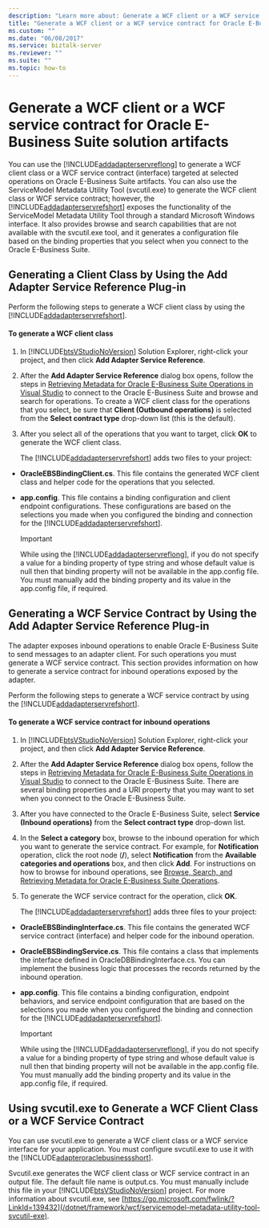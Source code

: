 ```yaml
---
description: "Learn more about: Generate a WCF client or a WCF service contract for Oracle E-Business Suite solution artifacts"
title: "Generate a WCF client or a WCF service contract for Oracle E-Business Suite solution artifacts"
ms.custom: ""
ms.date: "06/08/2017"
ms.service: biztalk-server
ms.reviewer: ""
ms.suite: ""
ms.topic: how-to
---
```

# Generate a WCF client or a WCF service contract for Oracle E-Business Suite solution artifacts
You can use the [!INCLUDE[addadapterservreflong](../../includes/addadapterservreflong-md.md)] to generate a WCF client class or a WCF service contract (interface) targeted at selected operations on Oracle E-Business Suite artifacts. You can also use the ServiceModel Metadata Utility Tool (svcutil.exe) to generate the WCF client class or WCF service contract; however, the [!INCLUDE[addadapterservrefshort](../../includes/addadapterservrefshort-md.md)] exposes the functionality of the ServiceModel Metadata Utility Tool through a standard Microsoft Windows interface. It also provides browse and search capabilities that are not available with the svcutil.exe tool, and it generates a configuration file based on the binding properties that you select when you connect to the Oracle E-Business Suite.

## Generating a Client Class by Using the Add Adapter Service Reference Plug-in
 Perform the following steps to generate a WCF client class by using the [!INCLUDE[addadapterservrefshort](../../includes/addadapterservrefshort-md.md)].

#### To generate a WCF client class

1. In [!INCLUDE[btsVStudioNoVersion](../../includes/btsvstudionoversion-md.md)] Solution Explorer, right-click your project, and then click **Add Adapter Service Reference**.

2. After the **Add Adapter Service Reference** dialog box opens, follow the steps in [Retrieving Metadata for Oracle E-Business Suite Operations in Visual Studio](../../adapters-and-accelerators/adapter-oracle-ebs/get-metadata-for-oracle-e-business-suite-operations-in-visual-studio.md) to connect to the Oracle E-Business Suite and browse and search for operations. To create a WCF client class for the operations that you select, be sure that **Client (Outbound operations)** is selected from the **Select contract type** drop-down list (this is the default).

3. After you select all of the operations that you want to target, click **OK** to generate the WCF client class.

   The [!INCLUDE[addadapterservrefshort](../../includes/addadapterservrefshort-md.md)] adds two files to your project:

- **OracleEBSBindingClient.cs**. This file contains the generated WCF client class and helper code for the operations that you selected.

- **app.config**. This file contains a binding configuration and client endpoint configurations. These configurations are based on the selections you made when you configured the binding and connection for the [!INCLUDE[addadapterservrefshort](../../includes/addadapterservrefshort-md.md)].

  > [!IMPORTANT]
  >  While using the [!INCLUDE[addadapterservreflong](../../includes/addadapterservreflong-md.md)], if you do not specify a value for a binding property of type string and whose default value is null then that binding property will not be available in the app.config file. You must manually add the binding property and its value in the app.config file, if required.

## Generating a WCF Service Contract by Using the Add Adapter Service Reference Plug-in
 The adapter exposes inbound operations to enable Oracle E-Business Suite to send messages to an adapter client. For such operations you must generate a WCF service contract. This section provides information on how to generate a service contract for inbound operations exposed by the adapter.

 Perform the following steps to generate a WCF service contract by using the [!INCLUDE[addadapterservrefshort](../../includes/addadapterservrefshort-md.md)].

#### To generate a WCF service contract for inbound operations

1. In [!INCLUDE[btsVStudioNoVersion](../../includes/btsvstudionoversion-md.md)] Solution Explorer, right-click your project, and then click **Add Adapter Service Reference**.

2. After the **Add Adapter Service Reference** dialog box opens, follow the steps in [Retrieving Metadata for Oracle E-Business Suite Operations in Visual Studio](../../adapters-and-accelerators/adapter-oracle-ebs/get-metadata-for-oracle-e-business-suite-operations-in-visual-studio.md) to connect to the Oracle E-Business Suite. There are several binding properties and a URI property that you may want to set when you connect to the Oracle E-Business Suite.

3. After you have connected to the Oracle E-Business Suite, select **Service (Inbound operations)** from the **Select contract type** drop-down list.

4. In the **Select a category** box, browse to the inbound operation for which you want to generate the service contract. For example, for **Notification** operation, click the root node (**/**), select **Notification** from the **Available categories and operations** box, and then click **Add**. For instructions on how to browse for inbound operations, see [Browse, Search, and Retrieving Metadata for Oracle E-Business Suite Operations](../../adapters-and-accelerators/adapter-oracle-ebs/browse-search-and-get-metadata-for-oracle-e-business-suite-operations.md).

5. To generate the WCF service contract for the operation, click **OK**.

   The [!INCLUDE[addadapterservrefshort](../../includes/addadapterservrefshort-md.md)] adds three files to your project:

- **OracleEBSBindingInterface.cs**. This file contains the generated WCF service contract (interface) and helper code for the inbound operation.

- **OracleEBSBindingService.cs**. This file contains a class that implements the interface defined in OracleDBBindingInterface.cs. You can implement the business logic that processes the records returned by the inbound operation.

- **app.config**. This file contains a binding configuration, endpoint behaviors, and service endpoint configuration that are based on the selections you made when you configured the binding and connection for the [!INCLUDE[addadapterservrefshort](../../includes/addadapterservrefshort-md.md)].

  > [!IMPORTANT]
  >  While using the [!INCLUDE[addadapterservreflong](../../includes/addadapterservreflong-md.md)], if you do not specify a value for a binding property of type string and whose default value is null then that binding property will not be available in the app.config file. You must manually add the binding property and its value in the app.config file, if required.

## Using svcutil.exe to Generate a WCF Client Class or a WCF Service Contract
 You can use svcutil.exe to generate a WCF client class or a WCF service interface for your application. You must configure svcutil.exe to use it with the [!INCLUDE[adapteroraclebusinessshort](../../includes/adapteroraclebusinessshort-md.md)].

 Svcutil.exe generates the WCF client class or WCF service contract in an output file. The default file name is output.cs. You must manually include this file in your [!INCLUDE[btsVStudioNoVersion](../../includes/btsvstudionoversion-md.md)] project. For more information about svcutil.exe, see [https://go.microsoft.com/fwlink/?LinkId=139432](/dotnet/framework/wcf/servicemodel-metadata-utility-tool-svcutil-exe).
